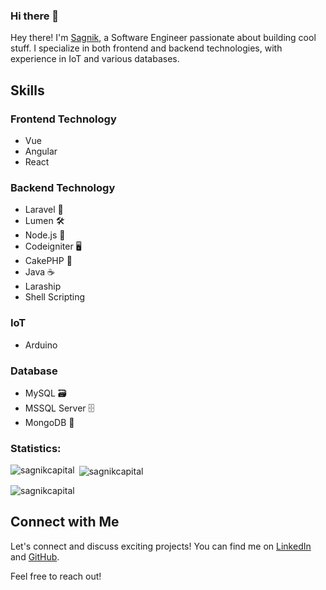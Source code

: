 ### Hi there 👋

<!--
**sagnikcapital/sagnikcapital** is a ✨ _special_ ✨ repository because its `README.md` (this file) appears on your GitHub profile.

Here are some ideas to get you started:

- 🔭 I’m currently working on ...
- 🌱 I’m currently learning ...
- 👯 I’m looking to collaborate on ...
- 🤔 I’m looking for help with ...
- 💬 Ask me about ...
- 📫 How to reach me: ...
- 😄 Pronouns: ...
- ⚡ Fun fact: ...
-->

Hey there! I'm [Sagnik](https://in.linkedin.com/in/sagnik-dey-483423a9), a Software Engineer passionate about building cool stuff. I specialize in both frontend and backend technologies, with experience in IoT and various databases.

## Skills

### Frontend Technology
- Vue
- Angular
- React

### Backend Technology
- Laravel 🚀
- Lumen 🛠️
- Node.js 🚀
- Codeigniter 🖥️
- CakePHP 🎂
- Java ☕
- Laraship
- Shell Scripting

### IoT
- Arduino

### Database
- MySQL 🗃️
- MSSQL Server 🗄️
- MongoDB 🍃

<h3 align="left">Statistics:</h3>

<p><img align="left" src="https://github-readme-stats.vercel.app/api/top-langs?username=sagnikcapital&show_icons=true&locale=en&layout=compact" alt="sagnikcapital" /></p>
<p>&nbsp;<img align="center" src="https://github-readme-stats.vercel.app/api?username=sagnikcapital&show_icons=true&locale=en" alt="sagnikcapital" /></p>
<p><img align="center" src="https://github-readme-streak-stats.herokuapp.com/?user=sagnikcapital&" alt="sagnikcapital" /></p>

  ## Connect with Me

Let's connect and discuss exciting projects! You can find me on [LinkedIn](https://in.linkedin.com/in/sagnik-dey-483423a9) and [GitHub](https://github.com/sagnikrivud).

Feel free to reach out!
